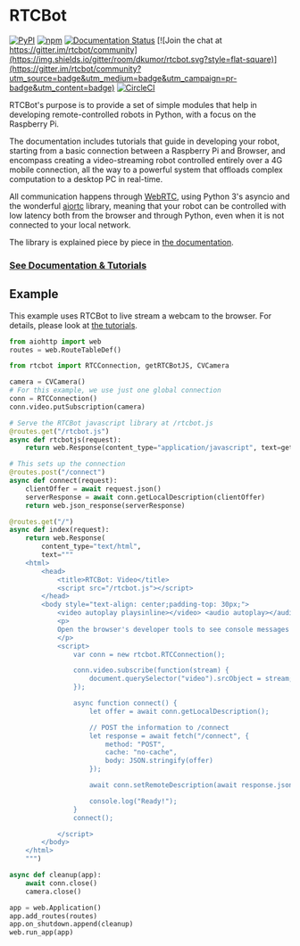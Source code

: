 # RTCBot

[![PyPI](https://img.shields.io/pypi/v/rtcbot.svg?style=flat-square)](https://pypi.org/project/rtcbot/)
[![npm](https://img.shields.io/npm/v/rtcbot.svg?style=flat-square)](https://www.npmjs.com/package/rtcbot)
[![Documentation Status](https://readthedocs.org/projects/rtcbot/badge/?version=latest&style=flat-square)](https://rtcbot.readthedocs.io/en/latest/?badge=latest)
[![Join the chat at https://gitter.im/rtcbot/community](https://img.shields.io/gitter/room/dkumor/rtcbot.svg?style=flat-square)](https://gitter.im/rtcbot/community?utm_source=badge&utm_medium=badge&utm_campaign=pr-badge&utm_content=badge)
[![CircleCI](https://circleci.com/gh/dkumor/rtcbot.svg?style=svg)](https://circleci.com/gh/dkumor/rtcbot)

RTCBot's purpose is to provide a set of simple modules that help in developing remote-controlled robots in Python, with a focus on the Raspberry Pi.

The documentation includes tutorials that guide in developing your robot, starting from a basic connection between a Raspberry Pi and Browser, and encompass
creating a video-streaming robot controlled entirely over a 4G mobile connection, all the way to a powerful system that offloads complex computation to a desktop PC in real-time.

All communication happens through [WebRTC](https://en.wikipedia.org/wiki/WebRTC),
using Python 3's asyncio and the wonderful [aiortc](https://github.com/jlaine/aiortc) library,
meaning that your robot can be controlled with low latency both from the browser and through Python,
even when it is not connected to your local network.

The library is explained piece by piece in [the documentation](https://rtcbot.readthedocs.io/en/latest/index.html).

### [See Documentation & Tutorials](https://rtcbot.readthedocs.io/en/latest/index.html)

## Example

This example uses RTCBot to live stream a webcam to the browser. For details, please look at [the tutorials](https://rtcbot.readthedocs.io/en/latest/examples/index.html).

```python
from aiohttp import web
routes = web.RouteTableDef()

from rtcbot import RTCConnection, getRTCBotJS, CVCamera

camera = CVCamera()
# For this example, we use just one global connection
conn = RTCConnection()
conn.video.putSubscription(camera)

# Serve the RTCBot javascript library at /rtcbot.js
@routes.get("/rtcbot.js")
async def rtcbotjs(request):
    return web.Response(content_type="application/javascript", text=getRTCBotJS())

# This sets up the connection
@routes.post("/connect")
async def connect(request):
    clientOffer = await request.json()
    serverResponse = await conn.getLocalDescription(clientOffer)
    return web.json_response(serverResponse)

@routes.get("/")
async def index(request):
    return web.Response(
        content_type="text/html",
        text="""
    <html>
        <head>
            <title>RTCBot: Video</title>
            <script src="/rtcbot.js"></script>
        </head>
        <body style="text-align: center;padding-top: 30px;">
            <video autoplay playsinline></video> <audio autoplay></audio>
            <p>
            Open the browser's developer tools to see console messages (CTRL+SHIFT+C)
            </p>
            <script>
                var conn = new rtcbot.RTCConnection();

                conn.video.subscribe(function(stream) {
                    document.querySelector("video").srcObject = stream;
                });

                async function connect() {
                    let offer = await conn.getLocalDescription();

                    // POST the information to /connect
                    let response = await fetch("/connect", {
                        method: "POST",
                        cache: "no-cache",
                        body: JSON.stringify(offer)
                    });

                    await conn.setRemoteDescription(await response.json());

                    console.log("Ready!");
                }
                connect();

            </script>
        </body>
    </html>
    """)

async def cleanup(app):
    await conn.close()
    camera.close()

app = web.Application()
app.add_routes(routes)
app.on_shutdown.append(cleanup)
web.run_app(app)
```
